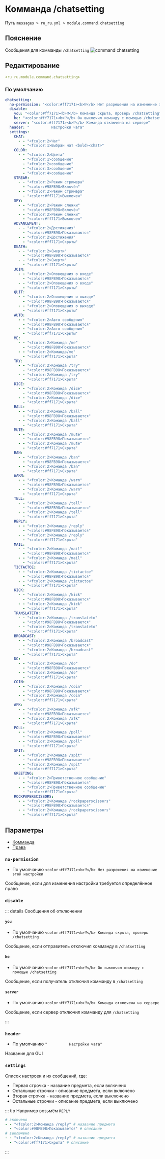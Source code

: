 # Комманда /chatsetting
Путь `messages > ru_ru.yml > module.command.chatsetting`

## Пояснение
Сообщения для комманды `/chatsetting`
![command chatsetting](/commandchatsetting.png)

## Редактирование
```yaml
<ru_ru.module.command.chatsetting>
```

### По умолчанию
```yaml
chatsetting:
  no-permission: "<color:#ff7171><b>⁉</b> Нет разрешения на изменение этой настройки"
  disable:
    you: "<color:#ff7171><b>⁉</b> Команда скрыта, проверь /chatsetting"
    he: "<color:#ff7171><b>⁉</b> Он выключил команду с помощью /chatsetting"
    server: "<color:#ff7171><b>⁉</b> Команда отключена на сервере"
  header: "          Настройки чата"
  settings:
    CHAT:
      - - "<fcolor:2>Чат"
        - "<fcolor:1>Выбран чат <bold><chat>"
    COLOR:
      - - "<fcolor:2>Цвета"
        - "<fcolor:1>сообщение"
        - "<fcolor:2>сообщение"
        - "<fcolor:3>сообщение"
        - "<fcolor:4>сообщение"
    STREAM:
      - - "<fcolor:2>Режим стримера"
        - "<color:#98FB98>Включён"
      - - "<fcolor:2>Режим стримера"
        - "<color:#ff7171>Выключен"
    SPY:
      - - "<fcolor:2>Режим слежки"
        - "<color:#98FB98>Включён"
      - - "<fcolor:2>Режим слежки"
        - "<color:#ff7171>Выключен"
    ADVANCEMENT:
      - - "<fcolor:2>Достижения"
        - "<color:#98FB98>Показываются"
      - - "<fcolor:2>Достижения"
        - "<color:#ff7171>Скрыты"
    DEATH:
      - - "<fcolor:2>Смерти"
        - "<color:#98FB98>Показываются"
      - - "<fcolor:2>Смерти"
        - "<color:#ff7171>Скрыты"
    JOIN:
      - - "<fcolor:2>Оповещения о входе"
        - "<color:#98FB98>Показываются"
      - - "<fcolor:2>Оповещения о входе"
        - "<color:#ff7171>Скрыты"
    QUIT:
      - - "<fcolor:2>Оповещения о выходе"
        - "<color:#98FB98>Показываются"
      - - "<fcolor:2>Оповещения о выходе"
        - "<color:#ff7171>Скрыты"
    AUTO:
      - - "<fcolor:2>Авто сообщения"
        - "<color:#98FB98>Показываются"
      - - "<fcolor:2>Авто сообщения"
        - "<color:#ff7171>Скрыты"
    ME:
      - - "<fcolor:2>Команда /me"
        - "<color:#98FB98>Показывается"
      - - "<fcolor:2>Команда/me"
        - "<color:#ff7171>Скрыта"
    TRY:
      - - "<fcolor:2>Команда /try"
        - "<color:#98FB98>Показывается"
      - - "<fcolor:2>Команда /try"
        - "<color:#ff7171>Скрыта"
    DICE:
      - - "<fcolor:2>Команда /dice"
        - "<color:#98FB98>Показывается"
      - - "<fcolor:2>Команда /dice"
        - "<color:#ff7171>Скрыта"
    BALL:
      - - "<fcolor:2>Команда /ball"
        - "<color:#98FB98>Показывается"
      - - "<fcolor:2>Команда /ball"
        - "<color:#ff7171>Скрыта"
    MUTE:
      - - "<fcolor:2>Команда /mute"
        - "<color:#98FB98>Показывается"
      - - "<fcolor:2>Команда /mute"
        - "<color:#ff7171>Скрыта"
    BAN:
      - - "<fcolor:2>Команда /ban"
        - "<color:#98FB98>Показывается"
      - - "<fcolor:2>Команда /ban"
        - "<color:#ff7171>Скрыта"
    WARN:
      - - "<fcolor:2>Команда /warn"
        - "<color:#98FB98>Показывается"
      - - "<fcolor:2>Команда /warn"
        - "<color:#ff7171>Скрыта"
    TELL:
      - - "<fcolor:2>Команда /tell"
        - "<color:#98FB98>Показывается"
      - - "<fcolor:2>Команда /tell"
        - "<color:#ff7171>Скрыта"
    REPLY:
      - - "<fcolor:2>Команда /reply"
        - "<color:#98FB98>Показывается"
      - - "<fcolor:2>Команда /reply"
        - "<color:#ff7171>Скрыта"
    MAIL:
      - - "<fcolor:2>Команда /mail"
        - "<color:#98FB98>Показывается"
      - - "<fcolor:2>Команда /mail"
        - "<color:#ff7171>Скрыта"
    TICTACTOE:
      - - "<fcolor:2>Команда /tictactoe"
        - "<color:#98FB98>Показывается"
      - - "<fcolor:2>Команда /tictactoe"
        - "<color:#ff7171>Скрыта"
    KICK:
      - - "<fcolor:2>Команда /kick"
        - "<color:#98FB98>Показывается"
      - - "<fcolor:2>Команда /kick"
        - "<color:#ff7171>Скрыта"
    TRANSLATETO:
      - - "<fcolor:2>Команда /translateto"
        - "<color:#98FB98>Показывается"
      - - "<fcolor:2>Команда /translateto"
        - "<color:#ff7171>Скрыта"
    BROADCAST:
      - - "<fcolor:2>Команда /broadcast"
        - "<color:#98FB98>Показывается"
      - - "<fcolor:2>Команда /broadcast"
        - "<color:#ff7171>Скрыта"
    DO:
      - - "<fcolor:2>Команда /do"
        - "<color:#98FB98>Показывается"
      - - "<fcolor:2>Команда /do"
        - "<color:#ff7171>Скрыта"
    COIN:
      - - "<fcolor:2>Команда /coin"
        - "<color:#98FB98>Показывается"
      - - "<fcolor:2>Команда /coin"
        - "<color:#ff7171>Скрыта"
    AFK:
      - - "<fcolor:2>Команда /afk"
        - "<color:#98FB98>Показывается"
      - - "<fcolor:2>Команда /afk"
        - "<color:#ff7171>Скрыта"
    POLL:
      - - "<fcolor:2>Команда /poll"
        - "<color:#98FB98>Показывается"
      - - "<fcolor:2>Команда /poll"
        - "<color:#ff7171>Скрыта"
    SPIT:
      - - "<fcolor:2>Команда /spit"
        - "<color:#98FB98>Показывается"
      - - "<fcolor:2>Команда /spit"
        - "<color:#ff7171>Скрыта"
    GREETING:
      - - "<fcolor:2>Приветственное сообщение"
        - "<color:#98FB98>Показывается"
      - - "<fcolor:2>Приветственное сообщение"
        - "<color:#ff7171>Скрыта"
    ROCKPAPERSCISSORS:
      - - "<fcolor:2>Команда /rockpaperscissors"
        - "<color:#98FB98>Показывается"
      - - "<fcolor:2>Команда /rockpaperscissors"
        - "<color:#ff7171>Скрыта"
```

## Параметры

- [Комманда](/en/commands/module/command/chatsetting/)
- [Права](/en/permissions/module/command/chatsetting/)

### `no-permission`
- По умолчанию `<color:#ff7171><b>⁉</b> Нет разрешения на изменение этой настройки`

Сообщение, если для изменения настройки требуется определённое право

### `disable`

::: details Сообщения об отключении
#### `you`
- По умолчанию `<color:#ff7171><b>⁉</b> Команда скрыта, проверь /chatsetting`

Сообщение, если отправитель отключил комманду в `/chatsetting`

#### `he`
- По умолчанию `<color:#ff7171><b>⁉</b> Он выключил команду с помощью /chatsetting`

Сообщение, если получатель отключил комманду в `/chatsetting`

#### `server`
- По умолчанию `<color:#ff7171><b>⁉</b> Команда отключена на сервере`

Сообщение, если сервер отключил комманду для `/chatsetting`

:::

### `header`
- По умолчанию `"          Настройки чата"`

Название для GUI

### `settings`

Список настроек и их сообщений, где:
- Первая строчка - название предмета, если включено
- Остальные строчки - описание предмета, если включено
- Вторая строчка - название предмета, если выключено
- Остальные строчки - описание предмета, если выключено

::: tip Например возьмём `REPLY`
```yaml
# включено
- - "<fcolor:2>Команда /reply" # название предмета
  - "<color:#98FB98>Показывается" # описание
# выключено
- - "<fcolor:2>Команда /reply" # название предмета
  - "<color:#ff7171>Скрыта" # описание
```
:::

